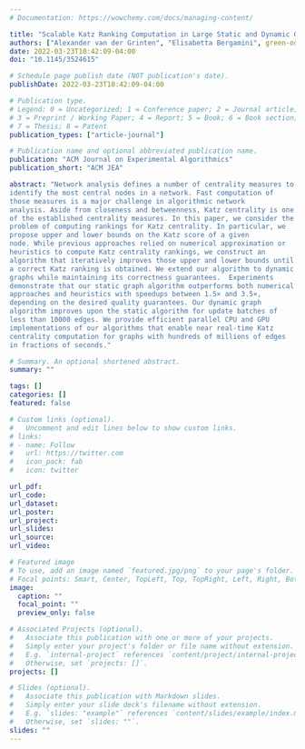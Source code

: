 ```yaml
---
# Documentation: https://wowchemy.com/docs/managing-content/

title: "Scalable Katz Ranking Computation in Large Static and Dynamic Graphs"
authors: ["Alexander van der Grinten", "Elisabetta Bergamini", green-oded, admin, meyerhenke-henning]
date: 2022-03-23T10:42:09-04:00
doi: "10.1145/3524615"

# Schedule page publish date (NOT publication's date).
publishDate: 2022-03-23T10:42:09-04:00

# Publication type.
# Legend: 0 = Uncategorized; 1 = Conference paper; 2 = Journal article;
# 3 = Preprint / Working Paper; 4 = Report; 5 = Book; 6 = Book section;
# 7 = Thesis; 8 = Patent
publication_types: ["article-journal"]

# Publication name and optional abbreviated publication name.
publication: "ACM Journal on Experimental Algorithmics"
publication_short: "ACM JEA"

abstract: "Network analysis defines a number of centrality measures to
identify the most central nodes in a network. Fast computation of
those measures is a major challenge in algorithmic network
analysis. Aside from closeness and betweenness, Katz centrality is one
of the established centrality measures. In this paper, we consider the
problem of computing rankings for Katz centrality. In particular, we
propose upper and lower bounds on the Katz score of a given
node. While previous approaches relied on numerical approximation or
heuristics to compute Katz centrality rankings, we construct an
algorithm that iteratively improves those upper and lower bounds until
a correct Katz ranking is obtained. We extend our algorithm to dynamic
graphs while maintaining its correctness guarantees.  Experiments
demonstrate that our static graph algorithm outperforms both numerical
approaches and heuristics with speedups between 1.5× and 3.5×,
depending on the desired quality guarantees. Our dynamic graph
algorithm improves upon the static algorithm for update batches of
less than 10000 edges. We provide efficient parallel CPU and GPU
implementations of our algorithms that enable near real-time Katz
centrality computation for graphs with hundreds of millions of edges
in fractions of seconds."

# Summary. An optional shortened abstract.
summary: ""

tags: []
categories: []
featured: false

# Custom links (optional).
#   Uncomment and edit lines below to show custom links.
# links:
# - name: Follow
#   url: https://twitter.com
#   icon_pack: fab
#   icon: twitter

url_pdf:
url_code:
url_dataset:
url_poster:
url_project:
url_slides:
url_source:
url_video:

# Featured image
# To use, add an image named `featured.jpg/png` to your page's folder. 
# Focal points: Smart, Center, TopLeft, Top, TopRight, Left, Right, BottomLeft, Bottom, BottomRight.
image:
  caption: ""
  focal_point: ""
  preview_only: false

# Associated Projects (optional).
#   Associate this publication with one or more of your projects.
#   Simply enter your project's folder or file name without extension.
#   E.g. `internal-project` references `content/project/internal-project/index.md`.
#   Otherwise, set `projects: []`.
projects: []

# Slides (optional).
#   Associate this publication with Markdown slides.
#   Simply enter your slide deck's filename without extension.
#   E.g. `slides: "example"` references `content/slides/example/index.md`.
#   Otherwise, set `slides: ""`.
slides: ""
---
```

